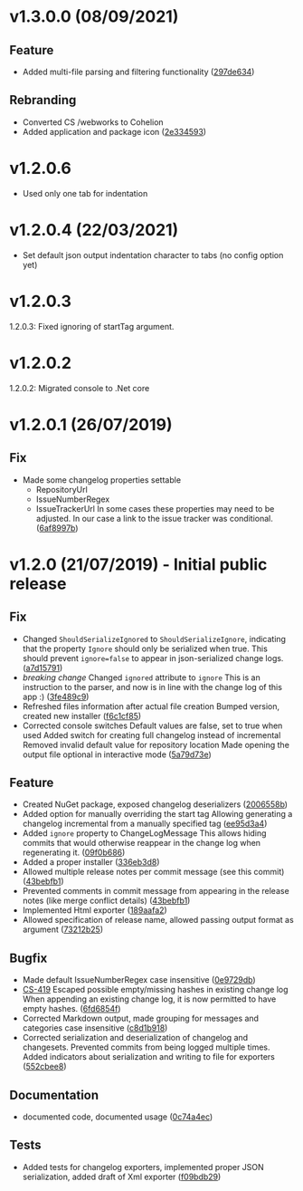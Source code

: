 # v1.3.0.0 (08/09/2021)  #

## Feature ##
- Added multi-file parsing and filtering functionality ([297de634](https://github.com/cswebworks/CS.Changelog/commit/297de634313cc5ef9c1115db68372715ac1c6884))

## Rebranding ##
- Converted CS /webworks to Cohelion
- Added application and package icon ([2e334593](https://github.com/cswebworks/CS.Changelog/commit/2e334593618579abb4ff7a6b53464036f344bb51))

# v1.2.0.6 #
- Used only one tab for indentation

# v1.2.0.4 (22/03/2021)  #
- Set default json output indentation character to tabs (no config option yet)

# v1.2.0.3  #
1.2.0.3: Fixed ignoring of startTag argument.

# v1.2.0.2  #
1.2.0.2: Migrated console to .Net core

# v1.2.0.1 (26/07/2019)  #

## Fix ##
- Made some changelog properties settable
  - RepositoryUrl
  - IssueNumberRegex
  - IssueTrackerUrl
  In some cases these properties may need to be adjusted. In our case a link to the issue tracker was conditional. ([6af8997b](https://github.com/cswebworks/CS.Changelog/commit/6af8997b331877ec9ca83ebbfe410b828c51b721))
# v1.2.0 (21/07/2019) - Initial public release  #

## Fix ##
- Changed `ShouldSerializeIgnored` to `ShouldSerializeIgnore`, indicating that the property `Ignore` should only be serialized when true. This should prevent `ignore=false` to appear in json-serialized change logs. ([a7d15791](https://tfs.cs.nl/tfs/DefaultCollection/_git/Swissport%20Cargo%20DCM/commit/a7d1579123c09db9e47a6aa8ef7f132cb70bea4c))
- *breaking change* Changed `ignored` attribute to `ignore`
This is an instruction to the parser, and now is in line with the change log of this app :) ([3fe489c9](https://github.com/cswebworks/CS.Changelog/commit/3fe489c93273177836550b09ad909fb0ee071fde))
- Refreshed files information after actual file creation
Bumped version, created new installer ([f6c1cf85](https://tfs.cs.nl/tfs/DefaultCollection/_git/Swissport%20Cargo%20DCM/commit/f6c1cf85be21779b276f169419f208042ffccc9a))
- Corrected console switches
Default values are false, set to true when used
Added switch for creating full changelog instead of incremental
Removed invalid default value for repository location
Made opening the output file optional in interactive mode ([5a79d73e](https://github.com/cswebworks/CS.Changelog/commit/5a79d73e0f4b51b5635e9e0ff6dab7a5e0eee48c))

## Feature ##
- Created NuGet package, exposed changelog deserializers ([2006558b](https://github.com/cswebworks/CS.Changelog/commit/2006558b91474fc7e0e791442e5f9d3c317234ad))
- Added option for manually overriding the start tag
Allowing generating a changelog incremental from a manually specified tag ([ee95d3a4](https://tfs.cs.nl/tfs/DefaultCollection/_git/Swissport%20Cargo%20DCM/commit/ee95d3a46832db050fac7530659f3625284593c6))
- Added `ignore` property to ChangeLogMessage
This allows hiding commits that would otherwise reappear in the change log when regenerating it. ([09f0b686](https://github.com/cswebworks/CS.Changelog/commit/09f0b686e64d1f4d57e5cc3730cbc69c1f586673))
- Added a proper installer ([336eb3d8](https://github.com/cswebworks/CS.Changelog/commit/336eb3d83c6efb39b8e6d406eb6ec71051f2e35f))
- Allowed multiple release notes per commit message (see this commit) ([43bebfb1](https://github.com/cswebworks/CS.Changelog/commit/43bebfb16657093a09bc6c716ccafdb8a205d8fc))
- Prevented comments in commit message from appearing in the release notes (like merge conflict details) ([43bebfb1](https://github.com/cswebworks/CS.Changelog/commit/43bebfb16657093a09bc6c716ccafdb8a205d8fc))
- Implemented Html exporter ([189aafa2](https://github.com/cswebworks/CS.Changelog/commit/189aafa293b8218f48c912a2cfabd3b614ead9db))
- Allowed specification of release name, allowed passing output format as argument ([73212b25](https://github.com/cswebworks/CS.Changelog/commit/73212b257dc7221f224428f5b9062a00d0eb0b95))

## Bugfix ##
- Made default IssueNumberRegex case insensitive ([0e9729db](https://github.com/cswebworks/CS.Changelog/commit/0e9729dbcdc70e6d545721d503de39e9b31c2853))
- [CS-419](https://project.cs.nl/issue/CS-419) Escaped possible empty/missing hashes in existing change log
When appending an existing change log, it is now permitted to have empty hashes. ([6fd6854f](https://github.com/cswebworks/CS.Changelog/commit/6fd6854f88c9127d3fb173d9a06f5da878f0988f))
- Corrected Markdown output, made grouping for messages and categories case insensitive ([c8d1b918](https://tfs.cs.nl/tfs/DefaultCollection/_git/Swissport%20Cargo%20DCM/commit/c8d1b9182be679ef520838967c887b349c7c840d))
- Corrected serialization and deserialization of changelog and changesets.
Prevented commits from being logged multiple times.
Added indicators about serialization and writing to file for exporters ([552cbee8](https://github.com/cswebworks/CS.Changelog/commit/552cbee8e81f12a57ad1f97d5de04bc518051cdb))

## Documentation ##
- documented code, documented usage ([0c74a4ec](https://github.com/cswebworks/CS.Changelog/commit/0c74a4ec9169068cec57ebce1b05735e9171328e))

## Tests ##
- Added tests for changelog exporters, implemented proper JSON serialization, added draft of Xml exporter ([f09bdb29](https://tfs.cs.nl/tfs/DefaultCollection/_git/Swissport%20Cargo%20DCM/commit/f09bdb29e7cd60594e7c68d6c71efe87d47d8d5f))
